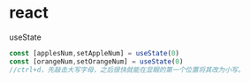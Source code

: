 # react
useState
```js
const [applesNum,setAppleNum] = useState(0)
const [orangeNum,setOrangeNum] = useState(0)
//ctrl+d，先敲击大写字母，之后很快就能在显眼的第一个位置将其改为小写。
```
